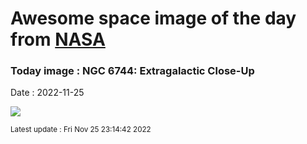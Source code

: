 
# Awesome space image of the day from [NASA](https://api.nasa.gov/)

### Today image : NGC 6744: Extragalactic Close-Up
Date : 2022-11-25

![](https://apod.nasa.gov/apod/image/2211/STSCI-H-p1827h-NGC6744_1024x925.jpg)

<small>Latest update : Fri Nov 25 23:14:42 2022</small>
        